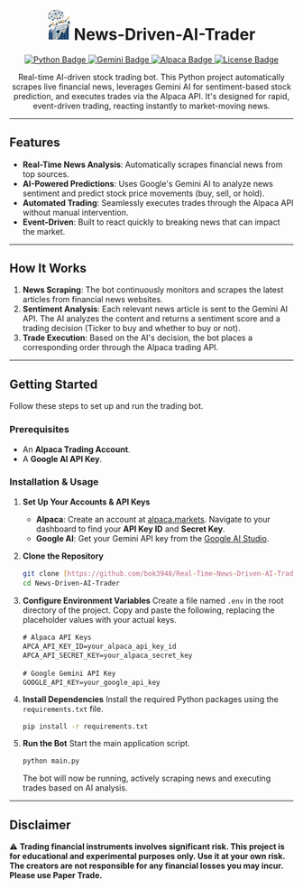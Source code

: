 <h1 align="center">
  <img src="./logo.png" alt="Logo" width="40"/>
  News-Driven-AI-Trader
</h1>

<div align="center">
  <a href="https://www.python.org/">
    <img src="https://img.shields.io/badge/Python-3776AB?style=for-the-badge&logo=python&logoColor=white" alt="Python Badge">
  </a>
  <a href="https://ai.google.dev/gemini-api">
    <img src="https://img.shields.io/badge/Google%20Gemini-886FBF?style=for-the-badge&logo=googlegemini&logoColor=white" alt="Gemini Badge">
  </a>
  <a href="https://alpaca.markets/">
    <img src="https://img.shields.io/badge/Alpaca-00B45D?style=for-the-badge&logo=alpaca-markets&logoColor=white" alt="Alpaca Badge">
  </a>
  <a href="https://github.com/bok3948/Real-Time-News-Driven-AI-Trader/blob/main/LICENSE">
    <img src="https://img.shields.io/github/license/bok3948/Real-Time-News-Driven-AI-Trader?style=for-the-badge" alt="License Badge">
  </a>
</div>

<p align="center">
  Real-time AI-driven stock trading bot. This Python project automatically scrapes live financial news, leverages Gemini AI for sentiment-based stock prediction, and executes trades via the Alpaca API. It's designed for rapid, event-driven trading, reacting instantly to market-moving news.
</p>

***

## Features

* **Real-Time News Analysis**: Automatically scrapes financial news from top sources.
* **AI-Powered Predictions**: Uses Google's Gemini AI to analyze news sentiment and predict stock price movements (buy, sell, or hold).
* **Automated Trading**: Seamlessly executes trades through the Alpaca API without manual intervention.
* **Event-Driven**: Built to react quickly to breaking news that can impact the market.

***

## How It Works

1.  **News Scraping**: The bot continuously monitors and scrapes the latest articles from financial news websites.
2.  **Sentiment Analysis**: Each relevant news article is sent to the Gemini AI API. The AI analyzes the content and returns a sentiment score and a trading decision (Ticker to buy and whether to buy or not).
3.  **Trade Execution**: Based on the AI's decision, the bot places a corresponding order through the Alpaca trading API.

***

## Getting Started

Follow these steps to set up and run the trading bot.

### Prerequisites

* An **Alpaca Trading Account**.
* A **Google AI API Key**.

### Installation & Usage

1.  **Set Up Your Accounts & API Keys**
    * **Alpaca**: Create an account at [alpaca.markets](https://alpaca.markets/). Navigate to your dashboard to find your **API Key ID** and **Secret Key**.
    * **Google AI**: Get your Gemini API key from the [Google AI Studio](https://ai.google.dev/gemini-api/docs/api-key).

2.  **Clone the Repository**
    ```bash
    git clone [https://github.com/bok3948/Real-Time-News-Driven-AI-Trader.git](https://github.com/bok3948/Real-Time-News-Driven-AI-Trader.git)
    cd News-Driven-AI-Trader
    ```

3.  **Configure Environment Variables**
    Create a file named `.env` in the root directory of the project. Copy and paste the following, replacing the placeholder values with your actual keys.
    ```env
    # Alpaca API Keys
    APCA_API_KEY_ID=your_alpaca_api_key_id
    APCA_API_SECRET_KEY=your_alpaca_secret_key

    # Google Gemini API Key
    GOOGLE_API_KEY=your_google_api_key
    ```

4.  **Install Dependencies**
    Install the required Python packages using the `requirements.txt` file.
    ```bash
    pip install -r requirements.txt
    ```

5.  **Run the Bot**
    Start the main application script.
    ```bash
    python main.py
    ```
    The bot will now be running, actively scraping news and executing trades based on AI analysis.

***

## Disclaimer

⚠️ **Trading financial instruments involves significant risk. This project is for educational and experimental purposes only. Use it at your own risk. The creators are not responsible for any financial losses you may incur. Please use Paper Trade.**

